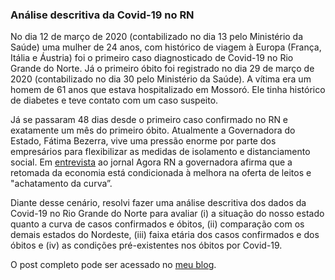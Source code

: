 ### Análise descritiva da Covid-19 no RN

No dia 12 de março de 2020 (contabilizado no dia 13 pelo Ministério da Saúde) uma mulher de 24 anos, com histórico de viagem à Europa (França, Itália e Áustria) foi o primeiro caso diagnosticado de Covid-19 no Rio Grande do Norte. Já o primeiro óbito foi registrado no dia 29 de março de 2020 (contabilizado no dia 30 pelo Ministério da Saúde). A vítima era um homem de 61 anos que estava hospitalizado em Mossoró. Ele tinha histórico de diabetes e teve contato com um caso suspeito. 

Já se passaram 48 dias desde o primeiro caso confirmado no RN e exatamente um mês do primeiro óbito. Atualmente a Governadora do Estado, Fátima Bezerra, vive uma pressão enorme por parte dos empresários para flexibilizar as medidas de isolamento e distanciamento social. Em [entrevista](http://jornalagorarn.com.br/uploads/materiais/50f75361735336fa477e7def048e6bff.pdf) ao jornal Agora RN a governadora afirma que a retomada da economia está condicionada à melhora na oferta de leitos e "achatamento da curva”.

Diante desse cenário, resolvi fazer uma análise descritiva dos dados da Covid-19 no Rio Grande do Norte para avaliar (i) a situação do nosso estado quanto a curva de casos confirmados e óbitos, (ii) comparação com os demais estados do Nordeste, (iii) faixa etária dos casos confirmados e dos óbitos e (iv) as condições pré-existentes nos óbitos por Covid-19. 

O post completo pode ser acessado no [meu blog](https://thiagovalentim.netlify.app/post/analise-descritiva-da-covid-19-no-rn/).
